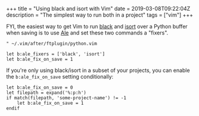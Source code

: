 +++
title = "Using black and isort with Vim"
date = 2019-03-08T09:22:04Z
description = "The simplest way to run both in a project"
tags = ["vim"]
+++

FYI, the easiest way to get Vim to run [black](https://github.com/ambv/black)
and [isort](https://github.com/timothycrosley/isort) over a Python buffer when
saving is to use [Ale](https://github.com/w0rp/ale) and set these two commands a
"fixers". 

```vim
" ~/.vim/after/ftplugin/python.vim

let b:ale_fixers = ['black', 'isort']
let b:ale_fix_on_save = 1
```

If you're only using black/isort in a subset of your projects, you can enable
the `b:ale_fix_on_save` setting conditionally:

```vim
let b:ale_fix_on_save = 0
let filepath = expand('%:p:h')
if match(filepath, 'some-project-name') != -1
    let b:ale_fix_on_save = 1
endif
```

